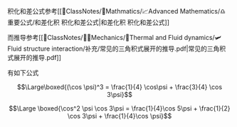 积化和差公式参考[[📘ClassNotes/📐Mathmatics/📈Advanced Mathematics/♎重要公式/和差化积 积化和差公式|和差化积 积化和差公式]]

而推导参考[[📘ClassNotes/👨‍🔧Mechanics/🌊Thermal and Fluid dynamics/🛩️Fluid structure interaction/补充/常见的三角积式展开的推导.pdf|常见的三角积式展开的推导.pdf]]

有如下公式

$$\Large\boxed{(\cos \psi)^3 = \frac{1}{4} \cos\psi + \frac{3}{4} \cos 3\psi}$$

$$\Large \boxed{\cos^2 \psi \cos 3\psi  =  \frac{1}{4}\cos 5\psi + \frac{1}{2} \cos 3\psi  + \frac{1}{4}\cos \psi}$$
